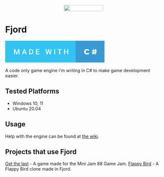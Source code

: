 <p align="center">
 <img src=https://i.imgur.com/dhYU9ni.png width=50% height=50%>
</p>

# Fjord
<a href="https://dotnet.microsoft.com/">
 <img src="./icons/made-with-c%23.svg">
</a> <br>

A code only game engine i'm writing in C# to make game development easier.

## Tested Platforms

- Windows 10, 11
- Ubuntu 20.04

## Usage

Help with the engine can be found at [the wiki](https://github.com/willmexe/Fjord/wiki).

## Projects that use Fjord

[Get the last](https://github.com/willmexe/Mini-Jam-88) - A game made for the Mini Jam 88 Game Jam.
[Flappy Bird](https://github.com/willmexe/Flappy_Bird) - A Flappy Bird clone made in Fjord.